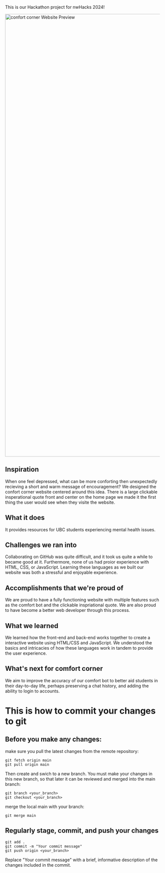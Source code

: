 This is our Hackathon project for nwHacks 2024!

<img width="1440" alt="confort corner Website Preview" src="https://github.com/johnny-581/Hackathon-Project-1/assets/57878133/063bf8be-227e-4d86-953c-a1d6c92c3b24">

## Inspiration

When one feel depressed, what can be more conforting then unexpectedly recieving a short and warm message of encouragement? We designed the confort corner website centered around this idea. There is a large clickable insperational quote front and center on the home page we made it the first thing the user would see when they visite the website.

## What it does

It provides resources for UBC students experiencing mental health issues.

## Challenges we ran into

Collaborating on GitHub was quite difficult, and it took us quite a while to became good at it. Furthermore, none of us had proior experience with HTML, CSS, or JavaScript. Learning these languages as we built our website was both a stressful and enjoyable experience.

## Accomplishments that we're proud of

We are proud to have a fully functioning website with multiple features such as the comfort bot and the clickable inspriational quote. We are also proud to have become a better web developer through this process.

## What we learned

We learned how the front-end and back-end works together to create a interactive website using HTML/CSS and JavaScript. We understood the basics and intricacies of how these languages work in tandem to provide the user experience.

## What's next for comfort corner

We aim to improve the accuracy of our comfort bot to better aid students in their day-to-day life, perhaps preserving a chat history, and adding the ability to login to accounts.



# This is how to commit your changes to git

## Before you make any changes:
make sure you pull the latest changes from the remote repository:  
```
git fetch origin main
git pull origin main
```
Then create and swich to a new branch. You must make your changes in this new branch, so that later it can be reviewed and merged into the main branch:
```
git branch <your_branch>
git checkout <your_branch>
``` 
merge the local main with your branch:
```
git merge main
```

## Regularly stage, commit, and push your changes
```
git add .
git commit -m "Your commit message"
git push origin <your_branch>
```
Replace "Your commit message" with a brief, informative description of the changes included in the commit.
